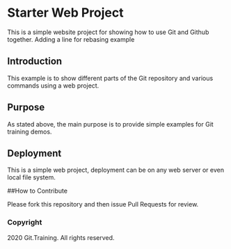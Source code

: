 # Starter Web Project

This is a simple website project for showing how to use Git and Github together. Adding a line for rebasing example

## Introduction

This example is to show different parts of the Git repository and various commands using a web project.

## Purpose

As stated above, the main purpose is to provide simple examples for Git training demos.

## Deployment

This is a simple web project, deployment can be on any web server or even local file system.

##How to Contribute

Please fork this repository and then issue Pull Requests for review.

### Copyright

2020 Git.Training. All rights reserved.